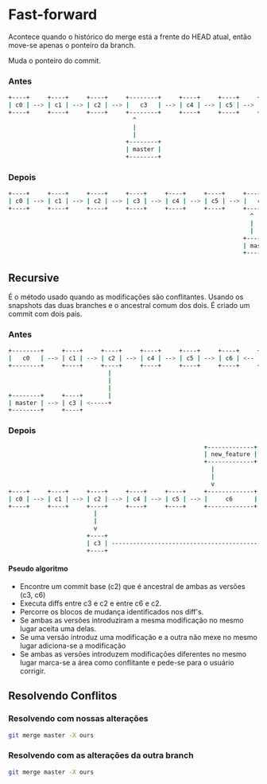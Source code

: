 
Fast-forward
============

Acontece quando o histórico do merge está a frente do HEAD atual,
então move-se apenas o ponteiro da branch.

Muda o ponteiro do commit.

### Antes

<!--
[ c0 ] -> [ c1 ] -> [ c2 ] -> [ c3 ]
[ master ] -> [ c3 ]
[ c3 ] -> [ c4 ] -> [ c5 ] -> [ c6 ]
[ new_feature ] -> [ c6 ]
-->

```sh
+----+     +----+     +----+     +--------+     +----+     +----+     +----+     +-------------+
| c0 | --> | c1 | --> | c2 | --> |   c3   | --> | c4 | --> | c5 | --> | c6 | <-- | new_feature |
+----+     +----+     +----+     +--------+     +----+     +----+     +----+     +-------------+
                                   ^
                                   |
                                   |
                                 +--------+
                                 | master |
                                 +--------+
```

### Depois

<!--
[ c0 ] -> [ c1 ] -> [ c2 ] -> [ c3 ]
[ c3 ] -> [ c4 ] -> [ c5 ] -> [ c6 ]
[ master ] -> [ c6 ]
[ hotfix ] -> [ c2 ]
[ new_feature ] -> [ c6 ]
-->

```sh
+----+     +----+     +----+     +----+     +----+     +----+     +--------+     +-------------+
| c0 | --> | c1 | --> | c2 | --> | c3 | --> | c4 | --> | c5 | --> |   c6   | <-- | new_feature |
+----+     +----+     +----+     +----+     +----+     +----+     +--------+     +-------------+
                                                                    ^
                                                                    |
                                                                    |
                                                                  +--------+
                                                                  | master |
                                                                  +--------+


```

Recursive
---------

É o método usado quando as modificações são conflitantes.
Usando os snapshots das duas branches e o ancestral comum dos
dois.  É criado um commit com dois pais.

<!--
[ c0 ] -> [ c1 ] -> [ c2 ] -> [ c3 ]
[ master ] -> [ c3 ]
[ c2 ] -> [ c4 ] -> [ c5 ] -> [ c6 ]
[ new_feature ] -> [ c6 ]

-->

### Antes

```sh
+--------+     +----+     +----+     +----+     +----+     +----+     +-------------+
|   c0   | --> | c1 | --> | c2 | --> | c4 | --> | c5 | --> | c6 | <-- | new_feature |
+--------+     +----+     +----+     +----+     +----+     +----+     +-------------+
                            |
                            |
                            |
+--------+     +----+       |
| master | --> | c3 | <-----+
+--------+     +----+

```

### Depois

<!--
[ c0 ] -> [ c1 ] -> [ c2 ] -> [ c3 ]
[ master ] -> [ c7 ]
[ c2 ] -> [ c4 ] -> [ c5 ] -> [ c6 ]
[ new_feature ] -> [ c6 ]
[ c6 ] -> [ c7 ]
[ c3 ] -> [ c7 ]
-->

```sh
                                                       +-------------+
                                                       | new_feature |
                                                       +-------------+
                                                         |
                                                         |
                                                         v
+----+     +----+     +----+     +----+     +----+     +-------------+     +----+     +--------+
| c0 | --> | c1 | --> | c2 | --> | c4 | --> | c5 | --> |     c6      | --> | c7 | <-- | master |
+----+     +----+     +----+     +----+     +----+     +-------------+     +----+     +--------+
                        |                                                    ^
                        |                                                    |
                        v                                                    |
                      +----+                                                 |
                      | c3 | ------------------------------------------------+
                      +----+


```

#### Pseudo algoritmo

- Encontre um commit base (c2) que é ancestral de ambas as versões
(c3, c6)
- Executa diffs entre  c3 e c2 e entre c6 e c2.
- Percorre os blocos de mudança identificados nos diff's.
- Se ambas as versões introduziram a mesma modificação no mesmo lugar aceita uma delas.
- Se uma versão introduz uma modificação e a outra não mexe no
mesmo lugar adiciona-se a modificação
- Se ambas as versões introduzem modificações diferentes no mesmo
lugar marca-se a área como conflitante e pede-se para o usuário
corrigir.

Resolvendo Conflitos
--------------------

### Resolvendo com nossas alterações


```sh
git merge master -X ours

```

### Resolvendo com as alterações da outra branch

```sh
git merge master -X ours

```
